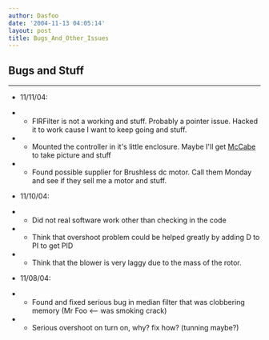 ```yaml
---
author: Dasfoo
date: '2004-11-13 04:05:14'
layout: post
title: Bugs_And_Other_Issues
---
```


## Bugs and Stuff
----

* 11/11/04:
* * FIRFilter is not a working and stuff.  Probably a pointer issue.  Hacked it to work cause I want to keep going and stuff.
* * Mounted the controller in it's little enclosure.  Maybe I'll get [McCabe](McCabe.html) to take picture and stuff
* * Found possible supplier for Brushless dc motor.  Call them Monday and see if they sell me a motor and stuff.

* 11/10/04:
* * Did not real software work other than checking in the code
* * Think that overshoot problem could be helped greatly by adding D to PI to get PID
* * Think that the blower is very laggy due to the mass of the rotor.

* 11/08/04:
* * Found and fixed serious bug in median filter that was clobbering memory (Mr Foo <-- was smoking crack)
* * Serious overshoot on turn on, why?  fix how?  (tunning maybe?)


